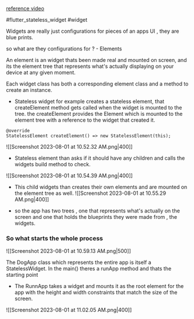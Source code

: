 
[reference video](https://www.youtube.com/watch?v=wE7khGHVkYY)

#flutter_stateless_widget
#widget 


Widgets are really just configurations for pieces of an apps UI , they are blue prints.

so what are they configurations for ? - Elements

An element is an widget thats been made real and mounted on screen, and its the element tree that represents what's actually displaying on your device at any given moment.

Each widget class has both a corresponding element class and a method to create an instance.
- Stateless widget for example creates a stateless element, that createElement method gets called when the widget is mounted to the tree. the createElement provides the Element which is mounted to the element tree with a reference to the widget that created it.
```
@override
StatelessElement createElement() => new StatelessElement(this);
```
![[Screenshot 2023-08-01 at 10.52.32 AM.png|400]]

- Stateless element than asks if it should have any children and calls the widgets build method to check.

![[Screenshot 2023-08-01 at 10.54.39 AM.png|400]]

- This child widgets than creates their own elements and are mounted on the element tree as well.
![[Screenshot 2023-08-01 at 10.55.29 AM.png|400]]

- so the app has two trees , one that represents what's actually on the screen and one that holds the blueprints they were made from , the widgets.
### So what starts the whole process

![[Screenshot 2023-08-01 at 10.59.13 AM.png|500]]

The DogApp class which represents the entire app is itself a StatelessWidget.
In the main() theres a runApp method and thats the starting point

- The RunnApp takes a widget and mounts it as the root element for the app with the height and width constraints that match the size of the screen.

![[Screenshot 2023-08-01 at 11.02.05 AM.png|400]]

